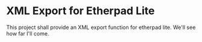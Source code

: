 # XML Export for Etherpad Lite

This project shall provide an XML export function for etherpad lite. We'll see how far I'll come.
